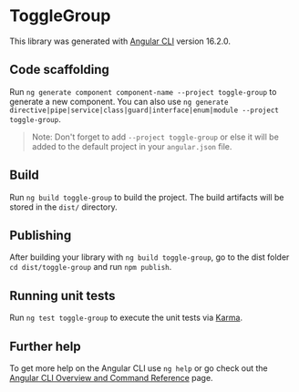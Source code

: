 # ToggleGroup

This library was generated with [Angular CLI](https://github.com/angular/angular-cli) version 16.2.0.

## Code scaffolding

Run `ng generate component component-name --project toggle-group` to generate a new component. You can also use `ng generate directive|pipe|service|class|guard|interface|enum|module --project toggle-group`.
> Note: Don't forget to add `--project toggle-group` or else it will be added to the default project in your `angular.json` file. 

## Build

Run `ng build toggle-group` to build the project. The build artifacts will be stored in the `dist/` directory.

## Publishing

After building your library with `ng build toggle-group`, go to the dist folder `cd dist/toggle-group` and run `npm publish`.

## Running unit tests

Run `ng test toggle-group` to execute the unit tests via [Karma](https://karma-runner.github.io).

## Further help

To get more help on the Angular CLI use `ng help` or go check out the [Angular CLI Overview and Command Reference](https://angular.io/cli) page.
